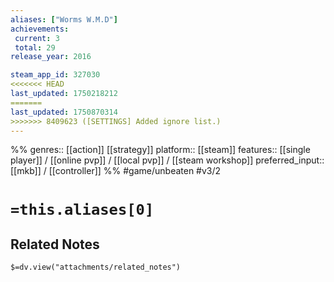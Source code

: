 ```yaml
---
aliases: ["Worms W.M.D"]
achievements:
 current: 3
 total: 29
release_year: 2016

steam_app_id: 327030
<<<<<<< HEAD
last_updated: 1750218212
=======
last_updated: 1750870314
>>>>>>> 8409623 ([SETTINGS] Added ignore list.)
---
```

%%
genres:: [[action]] [[strategy]]
platform:: [[steam]]
features:: [[single player]] / [[online pvp]] / [[local pvp]] / [[steam workshop]]
preferred_input:: [[mkb]] / [[controller]]
%%
#game/unbeaten
#v3/2

# `=this.aliases[0]`
## Related Notes
`$=dv.view("attachments/related_notes")`